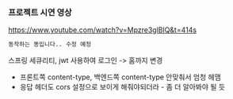 ### 프로젝트 시연 영상
https://www.youtube.com/watch?v=Mpzre3glBlQ&t=414s
```sh
동작하는 똥입니다.. 수정 예정
```
스프링 세큐리티, jwt 사용하여 로그인 -> 홈까지 변경
- 프론트쪽 content-type, 백엔드쪽 content-type 안맞춰서 엄청 헤맴
- 응답 헤더도 cors  설정으로 보이게 해줘야되더라 - 좀 더 알아봐야  될 듯
